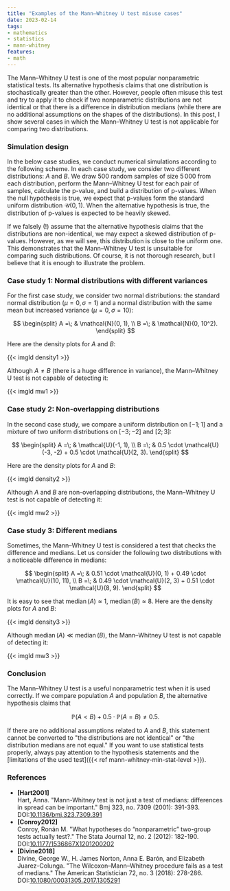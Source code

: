 ```yaml
---
title: "Examples of the Mann–Whitney U test misuse cases"
date: 2023-02-14
tags:
- mathematics
- statistics
- mann-whitney
features:
- math
---
```


The Mann–Whitney U test is one of the most popular nonparametric statistical tests.
Its alternative hypothesis claims that one distribution is stochastically greater than the other.
However, people often misuse this test and try to apply it to check
  if two nonparametric distributions are not identical
  or that there is a difference in distribution medians
  (while there are no additional assumptions on the shapes of the distributions).
In this post, I show several cases in which the Mann–Whitney U test is not applicable
  for comparing two distributions.

<!--more-->

### Simulation design

In the below case studies, we conduct numerical simulations according to the following scheme.
In each case study, we consider two different distributions: $A$ and $B$.
We
  draw $500$ random samples of size $5\,000$ from each distribution,
  perform the Mann–Whitney U test for each pair of samples,
  calculate the p-value,
  and build a distribution of p-values.
When the null hypothesis is true, we expect that p-values form the standard uniform distribution $\mathcal{U}(0, 1)$.
When the alternative hypothesis is true, the distribution of p-values is expected to be heavily skewed.

If we falsely (!) assume that the alternative hypothesis claims that the distributions are non-identical,
  we may expect a skewed distribution of p-values.
However, as we will see, this distribution is close to the uniform one.
This demonstrates that the Mann–Whitney U test is unsuitable for comparing such distributions.
Of course, it is not thorough research, but I believe that it is enough to illustrate the problem.

### Case study 1: Normal distributions with different variances

For the first case study, we consider two normal distributions:
  the standard normal distribution ($\mu = 0,\, \sigma = 1$)
  and a normal distribution with the same mean but increased variance ($\mu = 0,\, \sigma = 10$):

$$
\begin{split}
A =\; & \mathcal{N}(0, 1), \\
B =\; & \mathcal{N}(0, 10^2).
\end{split}
$$

Here are the density plots for $A$ and $B$:

{{< imgld density1 >}}

Although $A \neq B$ (there is a huge difference in variance), the Mann–Whitney U test is not capable of detecting it:

{{< imgld mw1 >}}

### Case study 2: Non-overlapping distributions

In the second case study, we compare a uniform distribution on $[-1;1]$ and
  a mixture of two uniform distributions on $[-3;-2]$ and $[2;3]$:

$$
\begin{split}
A =\; & \mathcal{U}(-1, 1), \\
B =\; & 0.5 \cdot \mathcal{U}(-3, -2) + 0.5 \cdot \mathcal{U}(2, 3).
\end{split}
$$

Here are the density plots for $A$ and $B$:

{{< imgld density2 >}}

Although $A$ and $B$ are non-overlapping distributions, the Mann–Whitney U test is not capable of detecting it:

{{< imgld mw2 >}}

### Case study 3: Different medians

Sometimes, the Mann–Whitney U test is considered a test that checks the difference and medians.
Let us consider the following two distributions with a noticeable difference in medians:

$$
\begin{split}
A =\; & 0.51 \cdot \mathcal{U}(0, 1) + 0.49 \cdot \mathcal{U}(10, 11), \\
B =\; & 0.49 \cdot \mathcal{U}(2, 3) + 0.51 \cdot \mathcal{U}(8, 9).
\end{split}
$$

It is easy to see that $\operatorname{median}(A) \approx 1$, $\operatorname{median}(B) \approx 8$.
Here are the density plots for $A$ and $B$:

{{< imgld density3 >}}

Although $\operatorname{median}(A) \ll \operatorname{median}(B)$, the Mann–Whitney U test is not capable of detecting it:

{{< imgld mw3 >}}

### Conclusion

The Mann–Whitney U test is a useful nonparametric test when it is used correctly.
If we compare population $A$ and population $B$, the alternative hypothesis claims that

$$
\mathbb{P}(A < B) + 0.5\cdot \mathbb{P}(A=B) \neq 0.5.
$$

If there are no additional assumptions related to $A$ and $B$, this statement cannot be converted to
  "the distributions are not identical" or "the distribution medians are not equal."
If you want to use statistical tests properly, always pay attention to the hypothesis statements and
  the [limitations of the used test]({{< ref mann-whitney-min-stat-level >}}).

### References

* <b id="Hart2001">[Hart2001]</b>  
  Hart, Anna.
  "Mann-Whitney test is not just a test of medians: differences in spread can be important."
  Bmj 323, no. 7309 (2001): 391-393.
  DOI:[10.1136/bmj.323.7309.391](https://dx.doi.org/10.1136/bmj.323.7309.391)
* <b id="Conroy2012">[Conroy2012]</b>  
  Conroy, Ronán M.
  "What hypotheses do “nonparametric” two-group tests actually test?."
  The Stata Journal 12, no. 2 (2012): 182-190.
  DOI:[10.1177/1536867X1201200202](https://dx.doi.org/10.1177/1536867X1201200202)
* <b id="Divine2018">[Divine2018]</b>  
  Divine, George W., H. James Norton, Anna E. Barón, and Elizabeth Juarez-Colunga.
  "The Wilcoxon–Mann–Whitney procedure fails as a test of medians."
  The American Statistician 72, no. 3 (2018): 278-286.
  DOI:[10.1080/00031305.2017.1305291](https://dx.doi.org/10.1080/00031305.2017.1305291)
